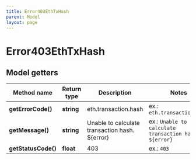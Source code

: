 ```yaml
---
title: Error403EthTxHash
parent: Model
layout: page
---
```


# Error403EthTxHash

## Model getters

Method name | Return type | Description | Notes
------------ | ------------- | ------------- | -------------
**getErrorCode()** | **string** | eth.transaction.hash | ex.: `eth.transaction.hash`
**getMessage()** | **string** | Unable to calculate transaction hash. ${error} | ex.: `Unable to calculate transaction hash. ${error}`
**getStatusCode()** | **float** | 403 | ex.: `403`

